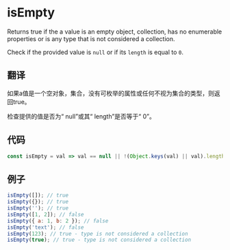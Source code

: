 # isEmpty

Returns true if the a value is an empty object, collection, has no enumerable properties or is any type that is not considered a collection.

Check if the provided value is `null` or if its `length` is equal to `0`.

## 翻译

如果a值是一个空对象，集合，没有可枚举的属性或任何不视为集合的类型，则返回true。

检查提供的值是否为“ null”或其“ length”是否等于“ 0”。

## 代码

```js
const isEmpty = val => val == null || !(Object.keys(val) || val).length;
```

## 例子

```js
isEmpty([]); // true
isEmpty({}); // true
isEmpty(''); // true
isEmpty([1, 2]); // false
isEmpty({ a: 1, b: 2 }); // false
isEmpty('text'); // false
isEmpty(123); // true - type is not considered a collection
isEmpty(true); // true - type is not considered a collection
```
